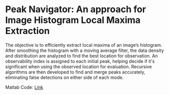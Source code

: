 # Peak Navigator: An approach for Image Histogram Local Maxima Extraction

The objective is to efficiently extract local maxima of an image’s histogram.  After smoothing the histogram with a moving average filter, the data density and distribution are analyzed to find the best location for observation. An observability index is assigned to each initial peak, helping decide if it's significant when using the observed location for evaluation. Recursive algorithms are then developed to find and merge peaks accurately, eliminating false detections on either side of each mode.

Matlab Code:  [Link](https://github.com/saurabhchatterjee38/Peak-Navigator-An-approach-for-Image-Histogram-Local-Maxima-Extraction/blob/main/DIP_Project_Summit_Navigator_Peak_Detection.mlx)
